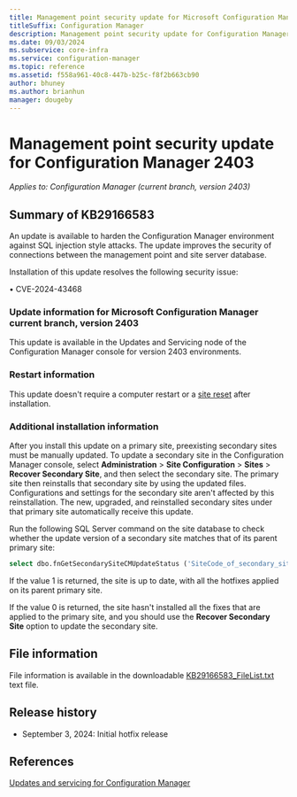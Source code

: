 ```yaml
---
title: Management point security update for Microsoft Configuration Manager version 2403
titleSuffix: Configuration Manager
description: Management point security update for Configuration Manager 2403
ms.date: 09/03/2024
ms.subservice: core-infra
ms.service: configuration-manager
ms.topic: reference
ms.assetid: f558a961-40c8-447b-b25c-f8f2b663cb90
author: bhuney
ms.author: brianhun
manager: dougeby
---
```


# Management point security update for Configuration Manager 2403

*Applies to: Configuration Manager (current branch, version 2403)*

## Summary of KB29166583
<!-- 29166583 -->
An update is available to harden the Configuration Manager environment against SQL injection style attacks. The update improves the security of connections between the management point and site server database.

Installation of this update resolves the following security issue:

•	CVE-2024-43468 


### Update information for Microsoft Configuration Manager current branch, version 2403

This update is available in the Updates and Servicing node of the Configuration Manager console for version 2403 environments.

### Restart information

This update doesn't require a computer restart or a [site reset](../../core/servers/manage/modify-your-infrastructure.md#bkmk_reset) after installation.

### Additional installation information

After you install this update on a primary site, preexisting secondary sites must be manually updated. To update a secondary site in the Configuration Manager console, select **Administration** > **Site Configuration** > **Sites** >  **Recover Secondary Site**, and then select the secondary site. The primary site then reinstalls that secondary site by using the updated files. Configurations and settings for the secondary site aren't affected by this reinstallation. The new, upgraded, and reinstalled secondary sites under that primary site automatically receive this update.

Run the following SQL Server command on the site database to check whether the update version of a secondary site matches that of its parent primary site:
   ```sql
   select dbo.fnGetSecondarySiteCMUpdateStatus ('SiteCode_of_secondary_site')
   ```
If the value 1 is returned, the site is up to date, with all the hotfixes applied on its parent primary site.

If the value 0 is returned, the site hasn't installed all the fixes that are applied to the primary site, and you should use the **Recover Secondary Site** option to update the secondary site.

## File information
File information is available in the downloadable [KB29166583_FileList.txt](https://aka.ms/KB29166583_FileList) text file.

## Release history
- September 3, 2024: Initial hotfix release

## References
[Updates and servicing for Configuration Manager](../../core/servers/manage/updates.md)